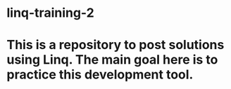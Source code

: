 # linq-training-2
# This is a repository to post solutions using Linq. The main goal here is to practice this development tool.
